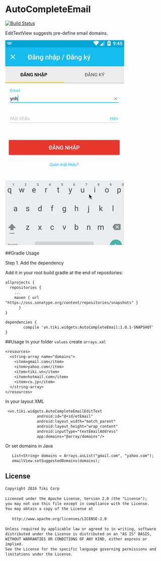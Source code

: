 # AutoCompleteEmail
[![Build Status](https://api.travis-ci.org/dbof10/AutoCompleteEmail.svg?branch=master)](https://travis-ci.org/dbof10/AutoCompleteEmail)

EditTextView suggests pre-define email domains.

![](assets/demo.gif)

##Gradle Usage

Step 1. Add the dependency

Add it in your root build.gradle at the end of repositories:

```
allprojects {
  repositories {
    ...
    maven { url "https://oss.sonatype.org/content/repositories/snapshots" }
	  }
}
```



```
dependencies {
        compile 'vn.tiki.widgets:AutoCompleteEmail:1.0.1-SNAPSHOT'
}
```

##Usage
In your folder ``values`` create ``arrays.xml``

```
<resources>
  <string-array name="domains">
    <item>gmail.com</item>
    <item>yahoo.com</item>
    <item>tiki.vn</item>
    <item>hotmail.com</item>
    <item>co.jp</item>
  </string-array>
</resources>
```

In your layout XML

```
 <vn.tiki.widgets.AutoCompleteEmailEditText
              android:id="@+id/etEmail"
              android:layout_width="match_parent"
              android:layout_height="wrap_content"
              android:inputType="textEmailAddress"
              app:domains="@array/domains"/>
```

Or set domains in Java

```
   List<String> domains = Arrays.asList("gmail.com", "yahoo.com");
   emailView.setSuggestedDomains(domains);
```


## License

    Copyright 2016 Tiki Corp

    Licensed under the Apache License, Version 2.0 (the "License");
    you may not use this file except in compliance with the License.
    You may obtain a copy of the License at

       http://www.apache.org/licenses/LICENSE-2.0

    Unless required by applicable law or agreed to in writing, software
    distributed under the License is distributed on an "AS IS" BASIS,
    WITHOUT WARRANTIES OR CONDITIONS OF ANY KIND, either express or implied.
    See the License for the specific language governing permissions and
    limitations under the License.

